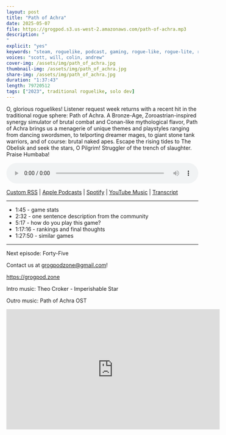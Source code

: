```yaml
---
layout: post
title: "Path of Achra"
date: 2025-05-07
file: https://grogpod.s3.us-west-2.amazonaws.com/path-of-achra.mp3
description: "
"
explicit: "yes" 
keywords: "steam, roguelike, podcast, gaming, rogue-like, rogue-lite, roguelite"
voices: "scott, will, colin, andrew"
cover-img: /assets/img/path_of_achra.jpg
thumbnail-img: /assets/img/path_of_achra.jpg
share-img: /assets/img/path_of_achra.jpg
duration: "1:37:43"
length: 79720512  
tags: ["2023", traditional roguelike, solo dev]
---
```


O, glorious roguelikes! Listener request week returns with a recent hit in the traditional rogue sphere: Path of Achra. A Bronze-Age, Zoroastrian-inspired synergy simulator of brutal combat and Conan-like mythological flavor, Path of Achra brings us a menagerie of unique themes and playstyles ranging from dancing swordsmen, to telporting dreamer mages, to giant stone tank warriors, and of course: brutal naked apes. Escape the rising tides to The Obelisk and seek the stars, O Pilgrim! Struggler of the trench of slaughter. Praise Humbaba!

<div class="container">
  <audio controls style="width: 100%;">
    <source src="https://grogpod.s3.us-west-2.amazonaws.com/path-of-achra.mp3" type="audio/mpeg">
  </audio>
</div>

[Custom RSS](https://grogpod.zone/feed.xml) | [Apple Podcasts](https://podcasts.apple.com/us/podcast/reignbreaker/id1650474911?i=1000704554991) | [Spotify](https://open.spotify.com/episode/2Gq0YlWKzf0cF2GlQdAK0B) | [YouTube Music](https://music.youtube.com/playlist?list=PL-ShOmyMvd4jYFChE6tgj0JYG8RKK4xe0) | [Transcript](https://github.com/ScottBurger/going_rogue_podcast/blob/master/docs/transcripts/reignbreaker.txt)

---
* 1:45 - game stats
* 2:32 - one sentence description from the community
* 5:17 - how do you play this game?
* 1:17:16 - rankings and final thoughts
* 1:27:50 - similar games

---

Next episode: Forty-Five

Contact us at grogpodzone@gmail.com!

https://grogpod.zone

Intro music: Theo Croker - Imperishable Star

Outro music: Path of Achra OST

<div class="embed-responsive embed-responsive-16by9">
<iframe width="560" height="315" src="https://www.youtube.com/embed/xxxxxxxxxxxxxx" title="YouTube video player" frameborder="0" allow="accelerometer; autoplay; clipboard-write; encrypted-media; gyroscope; picture-in-picture" allowfullscreen></iframe>
</div>
